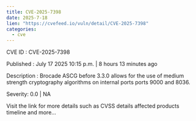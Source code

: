```yaml
--- 
title: CVE-2025-7398
date: 2025-7-18
lien: "https://cvefeed.io/vuln/detail/CVE-2025-7398"
categories:
  - cve
---
```


CVE ID : CVE-2025-7398

Published :  July 17
2025
10:15 p.m. | 8 hours
13 minutes ago

Description : Brocade ASCG before 3.3.0 allows for the use of medium strength cryptography algorithms on internal ports ports 9000 and 8036.

Severity: 0.0 | NA

Visit the link for more details
such as CVSS details
affected products
timeline
and more...
